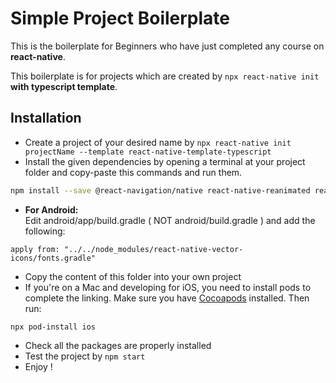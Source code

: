 # Simple Project Boilerplate

This is the boilerplate for Beginners who have just completed any course on **react-native**.

This boilerplate is for projects which are created by `npx react-native init` **with typescript template**.

## Installation

- Create a project of your desired name by `npx react-native init projectName --template react-native-template-typescript`
- Install the given dependencies by opening a terminal at your project folder and copy-paste this commands and run them.

```sh
npm install --save @react-navigation/native react-native-reanimated react-native-gesture-handler react-native-screens react-native-safe-area-context @react-native-community/masked-view @react-navigation/stack @react-navigation/bottom-tabs @react-navigation/drawer react-navigation-header-buttons redux react-redux @types/react-redux redux-thunk @react-native-community/async-storage react-native-vector-icons @types/react-native-vector-icons
```

- **For Android:**\
  Edit android/app/build.gradle ( NOT android/build.gradle ) and add the following:

```
apply from: "../../node_modules/react-native-vector-icons/fonts.gradle"
```

- Copy the content of this folder into your own project
- If you're on a Mac and developing for iOS, you need to install pods to complete the linking. Make sure you have [Cocoapods](https://cocoapods.org/) installed. Then run:

```
npx pod-install ios
```

- Check all the packages are properly installed
- Test the project by `npm start`
- Enjoy !
